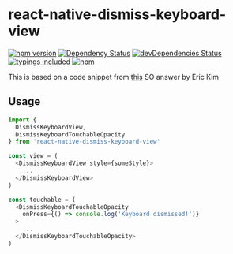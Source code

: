 # react-native-dismiss-keyboard-view
[![npm version](https://badge.fury.io/js/react-native-dismiss-keyboard-view.svg?t=1495378566925)](https://badge.fury.io/js/react-native-dismiss-keyboard-view)
[![Dependency Status](https://david-dm.org/iyegoroff/react-native-dismiss-keyboard-view.svg?t=1495378566925)](https://david-dm.org/iyegoroff/react-native-dismiss-keyboard-view)
[![devDependencies Status](https://david-dm.org/iyegoroff/react-native-dismiss-keyboard-view/dev-status.svg)](https://david-dm.org/iyegoroff/react-native-dismiss-keyboard-view?type=dev)
[![typings included](https://img.shields.io/badge/typings-included-brightgreen.svg?t=1495378566925)](index.d.ts)
[![npm](https://img.shields.io/npm/l/express.svg?t=1495378566925)](https://www.npmjs.com/package/react-native-dismiss-keyboard-view)

This is based on a code snippet from [this](https://stackoverflow.com/a/34779467/4134913) SO answer by Eric Kim

## Usage

```js
import {
  DismissKeyboardView,
  DismissKeyboardTouchableOpacity
} from 'react-native-dismiss-keyboard-view'

const view = (
  <DismissKeyboardView style={someStyle}>
    ...
  </DismissKeyboardView>
)

const touchable = (
  <DismissKeyboardTouchableOpacity
    onPress={() => console.log('Keyboard dismissed!')}
  >
    ...
  </DismissKeyboardTouchableOpacity>
)
```


